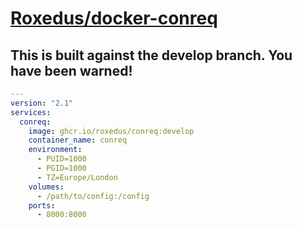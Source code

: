 # [Roxedus/docker-conreq](https://github.com/Roxedus/docker-conreq)

## This is built against the develop branch. You have been warned!

```yml
---
version: "2.1"
services:
  conreq:
    image: ghcr.io/roxedus/conreq:develop
    container_name: conreq
    environment:
      - PUID=1000
      - PGID=1000
      - TZ=Europe/London
    volumes:
      - /path/to/config:/config
    ports:
      - 8000:8000
```
